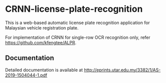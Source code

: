 # CRNN-license-plate-recognition
This is a web-based automatic license plate recognition application for Malaysian vehicle registration plate. 

For implementation of CRNN for single-row OCR recognition only, refer https://github.com/kfengtee/ALPR. 

## Documentation 
Detailed documentation is available at http://eprints.utar.edu.my/3382/1/AS-2019-1504044-1.pdf
